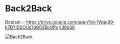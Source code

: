 # Back2Back
Dataset :- 
    https://drive.google.com/open?id=1Wqq99-k7D7IDSOUsTgG03BpOPqK30qS8

![Back2Back](https://github.com/NLP-Research-Group-DTU/b2b/blob/After-Paper/images/Back2Back22.png)
